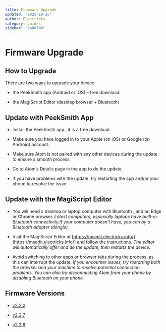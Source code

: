 ```yaml
---
title: Firmware Upgrade
updated: "2025-10-26"
author: Electricks
category: guides
sidebar: "aa887b8"
---
```


# Firmware Upgrade

## How to Upgrade

There are two ways to upgrade your device:

- the PeekSmith app (Android or iOS) – free download

- the MagiScript Editor (desktop browser + Bluetooth)

## Update with PeekSmith App

- Install the PeekSmith app , it is a free download.

- Make sure you have logged in to your Apple (on iOS) or Google (on Android) account.

- Make sure Atom is not paired with any other devices during the update to ensure a smooth process.

- Go to Atom’s Details page in the app to do the update.

- If you have problems with the update, try restarting the app and/or your phone to resolve the issue.

## Update with the MagiScript Editor

- You will need a desktop or laptop computer with Bluetooth , and an Edge or Chrome browser. *Latest computers, especially laptops have built-in Bluetooth connectivity.If your computer doesn’t have, you can by a Bluetooth adapter (dongle).*

- Visit the MagiScript Editor at [https://msedit.electricks.info/](https://msedit.electricks.info/) and follow the instructions.
*The editor will automatically offer and do the update, then restarts the device.*

- Avoid switching to other apps or browser tabs during the process, as this can interrupt the update.
*If you encounter issues, try restarting both the browser and your machine to resolve potential connection problems. You can also try disconnecting Atom from your phone by disabling Bluetooth on your phone.*

## Firmware Versions

- [v2.2.2](https://electricks.info/docs/atom-remote/atom2-fw2-2-2/)

- [v2.2.7](https://electricks.info/docs/atom-remote/atom-2-firmware-v2-2-7/)

- [v2.2.8](https://electricks.info/docs/atom-remote/atom-2-firmware-v2-2-8/)